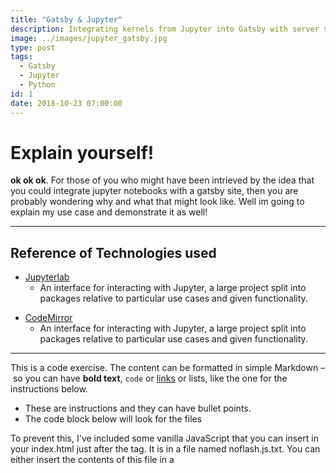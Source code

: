 ```yaml
---
title: "Gatsby & Jupyter"
description: Integrating kernels from Jupyter into Gatsby with server side events. Interactive code blocks with code execution powered by kernels from jupyter!
image: ../images/jupyter_gatsby.jpg
type: post
tags:
  - Gatsby
  - Jupyter
  - Python
id: 1
date: 2018-10-23 07:00:00
---
```


# Explain yourself!

**ok ok ok**. For those of you who might have been intrieved by the idea that you could integrate jupyter notebooks with a gatsby site, then you are probably wondering why and what that might look like. Well im going to explain my use case and demonstrate it as well!

---

## Reference of Technologies used

*  [Jupyterlab](https://www.npmjs.com/package/@jupyterlab/services)
    -   An interface for interacting with Jupyter, a large project split into packages relative to particular use cases and given functionality.

<githubreadme user="teaglebuilt" repo="Cookbook"></githubreadme>



*  [CodeMirror]()
    -   An interface for interacting with Jupyter, a large project split into packages relative to particular use cases and given functionality.
---




<challenge id="1" title="test">

This is a code exercise. The content can be formatted in simple Markdown – so
you can have **bold text**, `code` or [links](https://spacy.io) or lists, like
the one for the instructions below.

- These are instructions and they can have bullet points.
- The code block below will look for the files 
  <codeblock source="exc_01_01_01">
  </codeblock>
  
</challenge>

To prevent this, I've included some vanilla JavaScript that you can insert in your index.html just after the <body> tag. It is in a file named noflash.js.txt. You can either insert the contents of this file in a <script> tag or automate the step in your build process.

Note that if you change any of the default—such as storageKey or classNameDark for example—the noflash.js file will need to be modified with the same values.




<toggleiframe source="https://codesandbox.io/s/github/gatsbyjs/gatsby/tree/master/examples/using-remark" type="Codesandbox"></toggleiframe>






<banner author="Dillan Teagle"></banner>